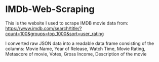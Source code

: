 # IMDb-Web-Scraping
This is the website I used to scrape IMDB movie data from: https://www.imdb.com/search/title/?count=100&groups=top_1000&sort=user_rating

I converted raw JSON data into a readable data frame consisting of the columns: Movie Name, Year of Release, Watch Time, Movie Rating, Metascore of movie, Votes, Gross Income, Description of the movie
                      
